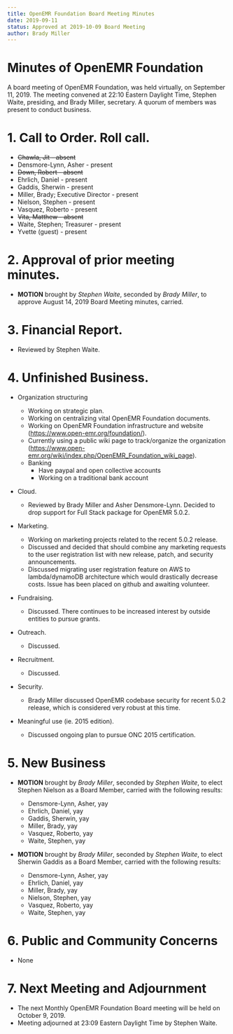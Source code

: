 ```yaml
---
title: OpenEMR Foundation Board Meeting Minutes
date: 2019-09-11
status: Approved at 2019-10-09 Board Meeting
author: Brady Miller
---
```


# Minutes of OpenEMR Foundation

A board meeting of OpenEMR Foundation, was held virtually, on September 11, 2019. The meeting
convened at 22:10 Eastern Daylight Time, Stephen Waite, presiding, and Brady Miller,
secretary. A quorum of members was present to conduct business.

# 1. Call to Order. Roll call.

- ~~Chawla, Jit - absent~~
- Densmore-Lynn, Asher - present
- ~~Down, Robert - absent~~
- Ehrlich, Daniel - present
- Gaddis, Sherwin - present
- Miller, Brady; Executive Director - present
- Nielson, Stephen - present
- Vasquez, Roberto - present
- ~~Vita, Matthew - absent~~
- Waite, Stephen; Treasurer - present
- Yvette (guest) - present 

# 2. Approval of prior meeting minutes.

- **MOTION** brought by _Stephen Waite_, seconded by _Brady Miller_, to approve August 14, 2019 Board Meeting minutes, carried.

# 3. Financial Report.

- Reviewed by Stephen Waite.

# 4. Unfinished Business.

- Organization structuring
  
  - Working on strategic plan.
  - Working on centralizing vital OpenEMR Foundation documents.
  - Working on OpenEMR Foundation infrastructure and website (https://www.open-emr.org/foundation/).
  - Currently using a public wiki page to track/organize the organization (https://www.open-emr.org/wiki/index.php/OpenEMR_Foundation_wiki_page).
  - Banking
    - Have paypal and open collective accounts
    - Working on a traditional bank account

- Cloud.

  - Reviewed by Brady Miller and Asher Densmore-Lynn. Decided to drop support for Full Stack package for OpenEMR 5.0.2.

- Marketing.
  - Working on marketing projects related to the recent 5.0.2 release.
  - Discussed and decided that should combine any marketing requests to the user registration list with new release, patch, and security announcements.
  - Discussed migrating user registration feature on AWS to lambda/dynamoDB architecture which would drastically decrease costs. Issue has been placed on github and awaiting volunteer.

- Fundraising.

  - Discussed. There continues to be increased interest by outside entities to pursue grants.

- Outreach.

  - Discussed.

- Recruitment.

  - Discussed.

- Security.

  - Brady Miller discussed OpenEMR codebase security for recent 5.0.2 release, which is considered very robust at this time.

- Meaningful use (ie. 2015 edition).

  - Discussed ongoing plan to pursue ONC 2015 certification.

# 5. New Business

- **MOTION** brought by _Brady Miller_, seconded by _Stephen Waite_, to elect Stephen Nielson as a Board Member, carried with the following results:
  - Densmore-Lynn, Asher, yay
  - Ehrlich, Daniel, yay
  - Gaddis, Sherwin, yay
  - Miller, Brady, yay
  - Vasquez, Roberto, yay
  - Waite, Stephen, yay

- **MOTION** brought by _Brady Miller_, seconded by _Stephen Waite_, to elect Sherwin Gaddis as a Board Member, carried with the following results:
  - Densmore-Lynn, Asher, yay
  - Ehrlich, Daniel, yay
  - Miller, Brady, yay
  - Nielson, Stephen, yay
  - Vasquez, Roberto, yay
  - Waite, Stephen, yay

# 6. Public and Community Concerns

- None

# 7. Next Meeting and Adjournment

- The next Monthly OpenEMR Foundation Board meeting will be held on October 9, 2019.
- Meeting adjourned at 23:09 Eastern Daylight Time by Stephen Waite.
